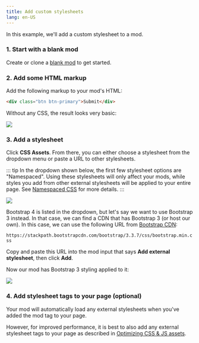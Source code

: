 ```yaml
---
title: Add custom stylesheets
lang: en-US
---
```

In this example, we'll add a custom stylesheet to a mod.

### 1. Start with a blank mod

Create or clone a [blank mod](https://anymod.com/mod/llaba) to get started.

### 2. Add some HTML markup

Add the following markup to your mod's HTML:

```html
<div class="btn btn-primary">Submit</div>
```

Without any CSS, the result looks very basic:

<img src="https://res.cloudinary.com/component/image/upload/v1562704535/guide/examples/custom-stylesheets-2-add-html.png">

### 3. Add a stylesheet

Click **CSS Assets**.  From there, you can either choose a stylesheet from the dropdown menu or paste a URL to other stylesheets.

::: tip
In the dropdown shown below, the first few stylesheet options are "Namespaced". Using these stylesheets will only affect your mods, while styles you add from other external stylesheets will be applied to your entire page. See [Namespaced CSS](/guide/namespaced-css.html) for more details.
:::

<img src="https://res.cloudinary.com/component/image/upload/v1562704535/guide/examples/custom-stylesheets-3a-add-stylesheet.png">

Bootstrap 4 is listed in the dropdown, but let's say we want to use Bootstrap 3 instead. In that case, we can find a CDN that has Bootstrap 3 (or host our own).  In this case, we can use the following URL from [Bootstrap CDN](https://www.bootstrapcdn.com/legacy/bootstrap/):

`https://stackpath.bootstrapcdn.com/bootstrap/3.3.7/css/bootstrap.min.css`

Copy and paste this URL into the mod input that says **Add external stylesheet**, then click **Add**.

Now our mod has Bootstrap 3 styling applied to it:

<img src="https://res.cloudinary.com/component/image/upload/v1562704535/guide/examples/custom-stylesheets-3b-add-stylesheet.png">

### 4. Add stylesheet tags to your page (optional)

Your mod will automatically load any external stylesheets when you've added the mod tag to your page.

However, for improved performance, it is best to also add any external stylesheet tags to your page as described in [Optimizing CSS & JS assets](/examples/optimize-assets.html).
